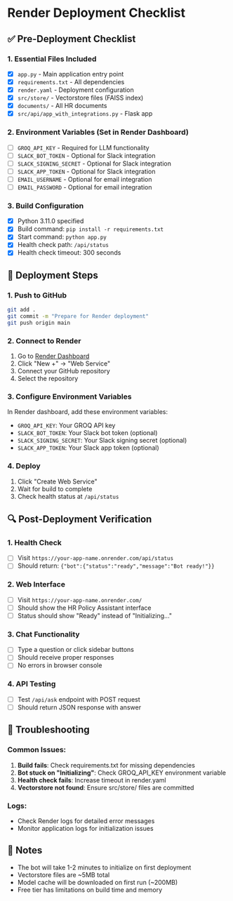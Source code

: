 # Render Deployment Checklist

## ✅ Pre-Deployment Checklist

### 1. Essential Files Included
- [x] `app.py` - Main application entry point
- [x] `requirements.txt` - All dependencies
- [x] `render.yaml` - Deployment configuration
- [x] `src/store/` - Vectorstore files (FAISS index)
- [x] `documents/` - All HR documents
- [x] `src/api/app_with_integrations.py` - Flask app

### 2. Environment Variables (Set in Render Dashboard)
- [ ] `GROQ_API_KEY` - Required for LLM functionality
- [ ] `SLACK_BOT_TOKEN` - Optional for Slack integration
- [ ] `SLACK_SIGNING_SECRET` - Optional for Slack integration
- [ ] `SLACK_APP_TOKEN` - Optional for Slack integration
- [ ] `EMAIL_USERNAME` - Optional for email integration
- [ ] `EMAIL_PASSWORD` - Optional for email integration

### 3. Build Configuration
- [x] Python 3.11.0 specified
- [x] Build command: `pip install -r requirements.txt`
- [x] Start command: `python app.py`
- [x] Health check path: `/api/status`
- [x] Health check timeout: 300 seconds

## 🚀 Deployment Steps

### 1. Push to GitHub
```bash
git add .
git commit -m "Prepare for Render deployment"
git push origin main
```

### 2. Connect to Render
1. Go to [Render Dashboard](https://dashboard.render.com)
2. Click "New +" → "Web Service"
3. Connect your GitHub repository
4. Select the repository

### 3. Configure Environment Variables
In Render dashboard, add these environment variables:
- `GROQ_API_KEY`: Your GROQ API key
- `SLACK_BOT_TOKEN`: Your Slack bot token (optional)
- `SLACK_SIGNING_SECRET`: Your Slack signing secret (optional)
- `SLACK_APP_TOKEN`: Your Slack app token (optional)

### 4. Deploy
1. Click "Create Web Service"
2. Wait for build to complete
3. Check health status at `/api/status`

## 🔍 Post-Deployment Verification

### 1. Health Check
- [ ] Visit `https://your-app-name.onrender.com/api/status`
- [ ] Should return: `{"bot":{"status":"ready","message":"Bot ready!"}}`

### 2. Web Interface
- [ ] Visit `https://your-app-name.onrender.com/`
- [ ] Should show the HR Policy Assistant interface
- [ ] Status should show "Ready" instead of "Initializing..."

### 3. Chat Functionality
- [ ] Type a question or click sidebar buttons
- [ ] Should receive proper responses
- [ ] No errors in browser console

### 4. API Testing
- [ ] Test `/api/ask` endpoint with POST request
- [ ] Should return JSON response with answer

## 🐛 Troubleshooting

### Common Issues:
1. **Build fails**: Check requirements.txt for missing dependencies
2. **Bot stuck on "Initializing"**: Check GROQ_API_KEY environment variable
3. **Health check fails**: Increase timeout in render.yaml
4. **Vectorstore not found**: Ensure src/store/ files are committed

### Logs:
- Check Render logs for detailed error messages
- Monitor application logs for initialization issues

## 📝 Notes
- The bot will take 1-2 minutes to initialize on first deployment
- Vectorstore files are ~5MB total
- Model cache will be downloaded on first run (~200MB)
- Free tier has limitations on build time and memory
